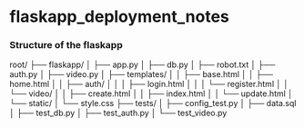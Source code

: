 # flaskapp_deployment_notes

### Structure of the flaskapp

root/
├── flaskapp/
│   ├── app.py
│   ├── db.py
│   ├── robot.txt
│   ├── auth.py
│   ├── video.py
│   ├── templates/
│   │   ├── base.html
│   │   ├── home.html
│   │   ├── auth/
│   │   │   ├── login.html
│   │   │   └── register.html
│   │   └── video/
│   │       ├── create.html
│   │       ├── index.html
│   │       └── update.html
│   └── static/
│       └── style.css
├── tests/
│   ├── config_test.py
│   ├── data.sql
│   ├── test_db.py
│   ├── test_auth.py
│   └── test_video.py
